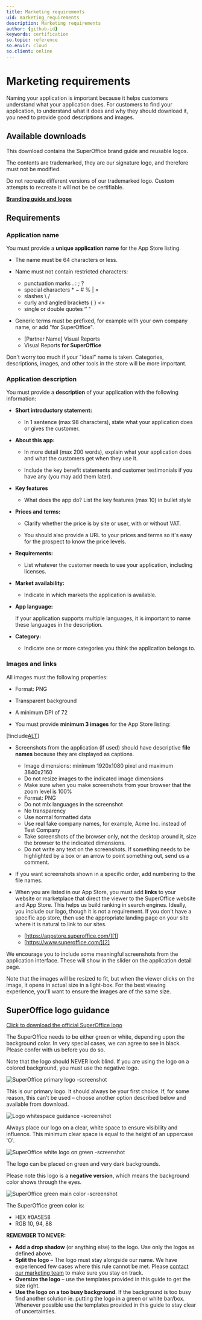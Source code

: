 ```yaml
---
title: Marketing requirements
uid: marketing_requirements
description: Marketing requirements
author: {github-id}
keywords: certification
so.topic: reference
so.envir: cloud
so.client: online
---
```


# Marketing requirements

Naming your application is important because it helps customers understand what your application does.
For customers to find your application, to understand what it does and why they should download it, you need to provide good descriptions and images.

## Available downloads

This download contains the SuperOffice brand guide and reusable logos.

The contents are trademarked, they are our signature logo, and therefore must not be modified.

Do not recreate different versions of our trademarked logo. Custom attempts to recreate it will not be be certifiable.

**[Branding guide and logos](../../../assets/downloads/apps/superoffice-brand-guide-and-logos.zip)**

## Requirements

### Application name

You must provide a **unique application name** for the App Store listing.

* The name must be 64 characters or less.

* Name must not contain restricted characters:

  * punctuation marks . : ; ?
  * special characters \* ~ # % | =
  * slashes \\ /
  * curly and angled brackets { } <>
  * single or double quotes ‘’ "
* Generic terms must be prefixed, for example with your own company name, or add "for SuperOffice".

  * [Partner Name] Visual Reports
  * Visual Reports **for SuperOffice**

Don't worry too much if your "ideal" name is taken. Categories, descriptions, images, and other tools in the store will be more important.

### Application description

You must provide a **description** of your application with the following information:

* **Short introductory statement:**

  * In 1 sentence (max 98 characters), state what your application does or gives the customer.

* **About this app:**

  * In more detail (max 200 words), explain what your application does and what the customers get when they use it.

  * Include the key benefit statements and customer testimonials if you have any (you may add them later).

* **Key features**

  * What does the app do? List the key features (max 10) in bullet style

* **Prices and terms:**

  * Clarify whether the price is by site or user, with or without VAT.

  * You should also provide a URL to your prices and terms so it's easy for the prospect to know the price levels.

* **Requirements:**

  * List whatever the customer needs to use your application, including licenses.

* **Market availability:**

  * Indicate in which markets the application is available.

* **App language:**

  If your application supports multiple languages, it is important to name these languages in the description.

* **Category:**

  * Indicate one or more categories you think the application belongs to.

### Images and links

All images must the following properties:

* Format: PNG
* Transparent background
* A minimum DPI of 72

* You must provide **minimum 3 images** for the App Store listing:

[!include[ALT](../includes/app-store-image-req.md)]

* Screenshots from the application (if used) should have descriptive **file names** because they are displayed as captions.

  * Image dimensions: minimum 1920x1080 pixel and maximum 3840x2160
  * Do not resize images to the indicated image dimensions
  * Make sure when you make screenshots from your browser that the zoom level is 100%
  * Format: PNG
  * Do not mix languages in the screenshot
  * No transparency
  * Use normal formatted data
  * Use real fake company names, for example, Acme Inc. instead of Test Company
  * Take screenshots of the browser only, not the desktop around it, size the browser to the indicated dimensions.
  * Do not write any text on the screenshots. If something needs to be highlighted by a box or an arrow to point something out, send us a comment.

* If you want screenshots shown in a specific order, add numbering to the file names.

* When you are listed in our App Store, you must add **links** to your website or marketplace that direct the viewer to the SuperOffice website and App Store. This helps us build ranking in search engines. Ideally, you include our logo, though it is not a requirement. If you don't have a specific app store, then use the appropriate landing page on your site where it is natural to link to our sites.
  * [https://appstore.superoffice.com/][1]
  * [https://www.superoffice.com/][2]

We encourage you to include some meaningful screenshots from the application interface. These will show in the slider on the application detail page.

Note that the images will be resized to fit, but when the viewer clicks on the image, it opens in actual size in a light-box. For the best viewing experience, you'll want to ensure the images are of the same size.

## SuperOffice logo guidance

<a href="../../../assets/downloads/SuperOffice-logo-for-download.zip" download>Click to download the official SuperOffice logo</a>

The SuperOffice needs to be either green or white, depending upon the background color. In very special cases, we can agree to see in black. Please confer with us before you do so.

Note that the logo should NEVER look blind. If you are using the logo on a colored background, you must use the negative logo.

![SuperOffice primary logo -screenshot][img2]

This is our primary logo.
It should always be your first choice. If, for some reason, this can’t be used – choose another option described below and available from download.

![Logo whitespace guidance -screenshot][img3]

Always place our logo on a clear, white space to ensure visibility and influence. This minimum clear space is equal to the height of an uppercase 'O'.

![SuperOffice white logo on green -screenshot][img4]

The logo can be placed on green and very dark backgrounds.

Please note this logo is a **negative version**, which means the background color shows through the eyes.

![SuperOffice green main color -screenshot][img5]

The SuperOffice green color is:

* HEX #0A5E58
* RGB 10, 94, 88

**REMEMBER TO NEVER:**

* **Add a drop shadow** (or anything else) to the logo. Use only the logos as defined above.
* **Split the logo** – The logo must stay alongside our name. We have experienced few cases where this rule cannot be met. Please [contact our marketing team][4] to make sure you stay on track.
* **Oversize the logo** – use the templates provided in this guide to get the size right.
* **Use the logo on a too busy background**. If the background is too busy find another solution ie. putting the logo in a green or white bar/box. Whenever possible use the templates provided in this guide to stay clear of uncertainties.

<!-- Referenced links -->
[1]: https://appstore.superoffice.com/
[2]: https://www.superoffice.com/
[4]: mailto:appstore@superoffice.com

<!-- Referenced images -->
[img2]: media/imageyiti.png
[img3]: media/imagezwdb.png
[img4]: media/image6tlbw.png
[img5]: media/imagezt0an.png
